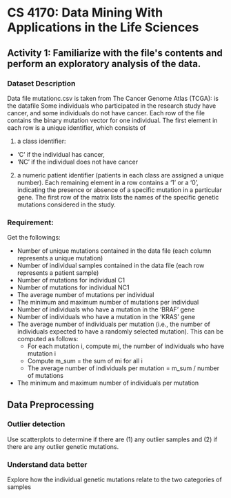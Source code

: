 # CS 4170: Data Mining With Applications in the Life Sciences
## Activity 1: Familiarize with the file's contents and perform an exploratory analysis of the data.

### Dataset Description
Data file mutationc.csv is taken from The Cancer Genome Atlas (TCGA): is the datafile
Some individuals who participated in the research study have cancer, and some individuals do not have cancer. Each row of the file contains the binary mutation vector for one individual. The first element in each row is a unique identifier, which consists of 
1.	a class identifier: 
- ‘C’ if the individual has cancer, 
- ‘NC’ if the individual does not have cancer 
2.	a numeric patient identifier (patients in each class are assigned a unique number).
Each remaining element in a row contains a ‘1’ or a ‘0’, indicating the presence or absence of a specific mutation in a particular gene. 
The first row of the matrix lists the names of the specific genetic mutations considered in the study.

### Requirement:
Get the followings:
- Number of unique mutations contained in the data file (each column represents a unique mutation)
- Number of individual samples contained in the data file (each row represents a patient sample)
- Number of mutations for individual C1
- Number of mutations for individual NC1
- The average number of mutations per individual
- The minimum and maximum number of mutations per individual
- Number of individuals who have a mutation in the ‘BRAF’ gene
- Number of individuals who have a mutation in the ‘KRAS’ gene
- The average number of individuals per mutation (i.e., the number of individuals expected to have a randomly selected mutation). This can be computed as follows:
    - For each mutation i, compute mi, the number of individuals who have mutation i
    - Compute m_sum = the sum of mi for all i
    - The average number of individuals per mutation = m_sum / number of mutations
- The minimum and maximum number of individuals per mutation

## Data Preprocessing
### Outlier detection
Use scatterplots to determine if there are (1) any outlier samples and (2) if there are any outlier genetic mutations.
### Understand data better
Explore how the individual genetic mutations relate to the two categories of samples


